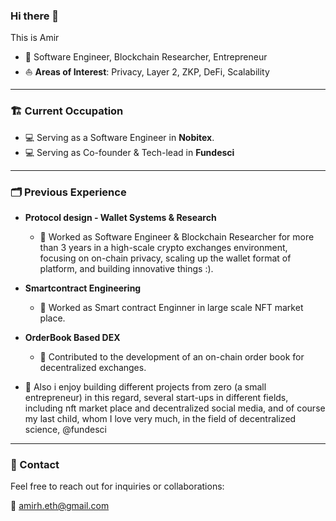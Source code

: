 ### Hi there 👋

This is Amir

- 🔭 Software Engineer, Blockchain Researcher, Entrepreneur
- ⛵ **Areas of Interest**: Privacy, Layer 2, ZKP, DeFi, Scalability

---
### 🏗️ Current Occupation 
  - 💻 Serving as a Software Engineer in **Nobitex**.
  - 💻 Serving as Co-founder & Tech-lead in **Fundesci**

---
### 🗂️ Previous Experience
  
- **Protocol design - Wallet Systems & Research**  
  - 💼 Worked as Software Engineer & Blockchain Researcher for more than 3 years in a high-scale crypto exchanges environment, focusing on on-chain privacy, scaling up the wallet format of platform, and building innovative things :).
- **Smartcontract Engineering**
  - 💼 Worked as Smart contract Enginner in large scale NFT market place.
- **OrderBook Based DEX**  
  - 🎯 Contributed to the development of an on-chain order book for decentralized exchanges.
  
- 💼 Also i enjoy building different projects from zero (a small entrepreneur) in this regard, several start-ups in different fields, including nft market place and decentralized social media, and of course my last child, whom I love very much, in the field of decentralized science, @fundesci

---
### 📧 Contact

Feel free to reach out for inquiries or collaborations:

📧 [amirh.eth@gmail.com](mailto:amirh.eth@gmail.com)
